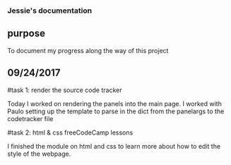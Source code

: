 ### Jessie's documentation

## purpose

To document my progress along the way of this project

## 09/24/2017

#task 1: render the source code tracker

Today I worked on rendering the panels into the main page. I worked with Paulo setting up the template to parse in the dict from the panelargs to the codetracker file

#task 2: html & css freeCodeCamp lessons

I finished the module on html and css to learn more about how to edit the style of the webpage. 
